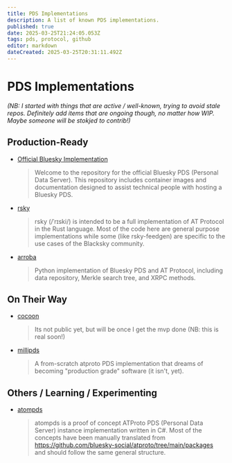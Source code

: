```yaml
---
title: PDS Implementations
description: A list of known PDS implementations.
published: true
date: 2025-03-25T21:24:05.053Z
tags: pds, protocol, github
editor: markdown
dateCreated: 2025-03-25T20:31:11.492Z
---
```


# PDS Implementations

*(NB: I started with things that are active / well-known, trying to avoid stale repos. Definitely add items that are ongoing though, no matter how WIP. Maybe someone will be stokjed to contrib!)*


## Production-Ready

- [Official Bluesky Implementation](https://github.com/bluesky-social/pds)
  > Welcome to the repository for the official Bluesky PDS (Personal Data Server). This repository includes container images and documentation designed to assist technical people with hosting a Bluesky PDS.
- [rsky](https://github.com/blacksky-algorithms/rsky)
  > rsky (/ˈrɪski/) is intended to be a full implementation of AT Protocol in the Rust language. Most of the code here are general purpose implementations while some (like rsky-feedgen) are specific to the use cases of the Blacksky community.
- [arroba](https://github.com/snarfed/arroba)
  > Python implementation of Bluesky PDS and AT Protocol, including data repository, Merkle search tree, and XRPC methods.


## On Their Way 

- [cocoon](https://github.com/haileyok/cocoon)
  > Its not public yet, but will be once I get the mvp done (NB: this is real soon!)
- [millipds](https://github.com/DavidBuchanan314/millipds)
  > A from-scratch atproto PDS implementation that dreams of becoming "production grade" software (it isn't, yet).


## Others / Learning / Experimenting

- [atompds](https://github.com/PassiveModding/atompds)
  > atompds is a proof of concept ATProto PDS (Personal Data Server) instance implementation written in C#. Most of the concepts have been manually translated from https://github.com/bluesky-social/atproto/tree/main/packages and should follow the same general structure.